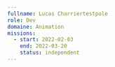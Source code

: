 ```yaml
---
fullname: Lucas Charriertestpole
role: Dev
domaine: Animation
missions:
  - start: 2022-02-03
    end: 2022-03-20
    status: independent
---
```


